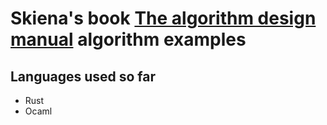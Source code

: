 # Skiena's book [The algorithm design manual](https://www.algorist.com/) algorithm examples

## Languages used so far

* Rust
* Ocaml

